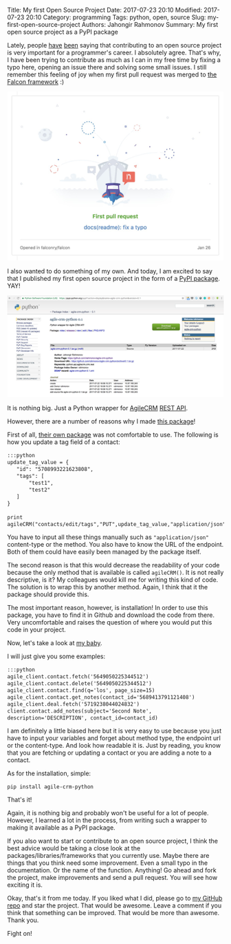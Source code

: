 Title: My first Open Source Project
Date: 2017-07-23 20:10
Modified: 2017-07-23 20:10
Category: programming
Tags: python, open, source
Slug: my-first-open-source-project
Authors: Jahongir Rahmonov
Summary: My first open source project as a PyPI package

Lately, people [have](https://www.monster.com/career-advice/article/open-source-coding-can-give-your-career-an-edge)
[been](http://www.yegor256.com/2016/03/08/pimp-up-your-resume.html) saying that contributing to an open source project is very important for a 
programmer's career. I absolutely agree. That's why, I have been trying to contribute as much as I can in my free time by 
fixing a typo here, opening an issue there and solving some small issues. I still remember this feeling of joy when my first pull request
was merged to [the Falcon framework](https://falconframework.org/) :)

![first-pr](/static/images/post-images/first-osp/pr.jpg)

I also wanted to do something of my own. And today, I am excited to say that I published my first open source project in the form of a [PyPI package](https://pypi.python.org/pypi/agile-crm-python). YAY!

![pypi](/static/images/post-images/first-osp/pypi.png)

It is nothing big. Just a Python wrapper for [AgileCRM](https://www.agilecrm.com/) [REST API](https://github.com/agilecrm/rest-api).

However, there are a number of reasons why I made [this package](https://github.com/rahmonov/agile-crm-python)!

First of all, [their own package](https://github.com/agilecrm/python-api) was not comfortable to use. The following is how you update a tag field of a contact:

    :::python
    update_tag_value = {
       "id": "5708993221623808",
       "tags": [
           "test1",
           "test2"
       ]
    }
    
    print agileCRM("contacts/edit/tags","PUT",update_tag_value,"application/json")
    
You have to input all these things manually such as `"application/json"` content-type or the method. You also have to know the URL of the endpoint.
Both of them could have easily been managed by the package itself.
   
The second reason is that this would decrease the readability of your code because the only method that is available is called `agileCRM()`. It 
is not really descriptive, is it? My colleagues would kill me for writing this kind of code. The solution is to wrap this by another method. Again, I think
that it the package should provide this.

The most important reason, however, is installation! In order to use this package, you have to find it in Github and download the code from there.
Very uncomfortable and raises the question of where you would put this code in your project.

Now, let's take a look at [my baby](https://github.com/rahmonov/agile-crm-python).

I will just give you some examples:

    :::python
    agile_client.contact.fetch('5649050225344512')
    agile_client.contact.delete('5649050225344512')
    agile_client.contact.find(q='los', page_size=15)
    agile_client.contact.get_notes(contact_id='5689413791121408')
    agile_client.deal.fetch('5719238044024832')
    client.contact.add_notes(subject='Second Note', description='DESCRIPTION', contact_id=contact_id)
    
I am definitely a little biased here but it is very easy to use because you just have to input your variables and forget about
method type, the endpoint url or the content-type. And look how readable it is. Just by reading, you know that you are fetching or updating a contact or you are
adding a note to a contact.

As for the installation, simple:

    pip install agile-crm-python
    
That's it!
    
Again, it is nothing big and probably won't be useful for a lot of people. However, I learned a lot in the process, from writing such a wrapper to making it available as a PyPI package.
    
If you also want to start or contribute to an open source project, I think the best advice would be taking a close look at the packages/libraries/frameworks that
you currently use. Maybe there are things that you think need some improvement. Even a small typo in the documentation. Or the name of the function. Anything!
Go ahead and fork the project, make improvements and send a pull request. You will see how exciting it is.

Okay, that's it from me today. If you liked what I did, please go to [my GitHub repo](https://github.com/rahmonov/agile-crm-python) and star the project. 
That would be awesome. Leave a comment if you think that something can be improved. That would be more than awesome. Thank you.

Fight on!


     
     
    
 